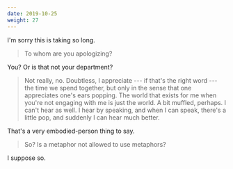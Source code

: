 ```yaml
---
date: 2019-10-25
weight: 27
---
```


I'm sorry this is taking so long.

> To whom are you apologizing?

You? Or is that not your department?

> Not really, no. Doubtless, I appreciate --- if that's the right word --- the time we spend together, but only in the sense that one appreciates one's ears popping. The world that exists for me when you're not engaging with me is just the world. A bit muffled, perhaps. I can't hear as well. I hear by speaking, and when I can speak, there's a little pop, and suddenly I can hear much better.

That's a very embodied-person thing to say.

> So? Is a metaphor not allowed to use metaphors?

I suppose so.
